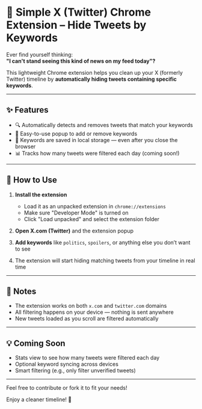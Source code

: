# 🧹 Simple X (Twitter) Chrome Extension – Hide Tweets by Keywords

Ever find yourself thinking:  
**"I can't stand seeing this kind of news on my feed today"?**

This lightweight Chrome extension helps you clean up your X (formerly Twitter) timeline by **automatically hiding tweets containing specific keywords**.

---

## ✨ Features

- 🔍 Automatically detects and removes tweets that match your keywords
- 🧠 Easy-to-use popup to add or remove keywords
- 💾 Keywords are saved in local storage — even after you close the browser
- 📊 Tracks how many tweets were filtered each day (coming soon!)

---

## 🚀 How to Use

1. **Install the extension**
   - Load it as an unpacked extension in `chrome://extensions`
   - Make sure "Developer Mode" is turned on
   - Click "Load unpacked" and select the extension folder

2. **Open X.com (Twitter)** and the extension popup

3. **Add keywords** like `politics`, `spoilers`, or anything else you don’t want to see

4. The extension will start hiding matching tweets from your timeline in real time

---

## 📌 Notes

- The extension works on both `x.com` and `twitter.com` domains
- All filtering happens on your device — nothing is sent anywhere
- New tweets loaded as you scroll are filtered automatically

---

## 💡 Coming Soon

- Stats view to see how many tweets were filtered each day
- Optional keyword syncing across devices
- Smart filtering (e.g., only filter unverified tweets)

---

Feel free to contribute or fork it to fit your needs!

Enjoy a cleaner timeline! 🙌

